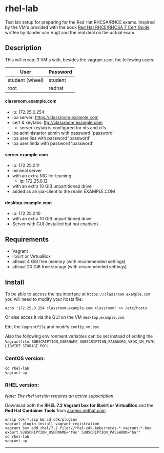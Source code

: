# rhel-lab
Test lab setup for preparing for the Red Hat RHCSA/RHCE exams. Inspired by the VM's provided with the book [Red Hat RHCE/RHCSA 7 Cert Guide][1] written by Sander van Vugt  and the real deal on the actual exam.

## Description
This will create 3 VM's with, besides the vagrant user, the following users:

User            | Password
----------------|--------
student (wheel) | student
root            | redhat

#### classroom.example.com
* ip: 172.25.0.254
* ipa server: https://classroom.example.com
* cert & keytabs: ftp://classroom.example.com
    - server.keytab is configured for nfs and cifs
* ipa administartor admin with password 'password'
* ipa user lisa with password 'password'
* ipa user linda with password 'password'

#### server.example.com
* ip: 172.25.0.11
* minimal server
* with an extra NIC for teaming
    - ip: 172.25.0.12
* with an extra 10 GiB unpartitioned drive
* added as an ipa-client to the realm EXAMPLE.COM

#### desktop.example.com
* ip: 172.25.0.10
* with an extra 10 GiB unpartitioned drive
* Server with GUI (installed but not enabled)

## Requirements
* Vagrant
* libvirt or VirtualBox
* atleast 4 GiB free memory (with recommended settings)
* atleast 20 GiB free storage  (with recommended settings)

## Install

To be able to access the ipa interface at `https://classroom.example.com` you will need to modify your hosts file:
```
echo '172.25.0.254 classroom.example.com classroom' >> /etc/hosts
```
Or else acces it via the GUI on the VM `desktop.example.com`

Edit the `Vagrantfile` and modify `config.vm.box`.

Also the following environment variables can be set instead of editing the `Vagrantfile`:
`SUBSCRIPTION_USERNAME`, `SUBSCRIPTION_PASSWORD`, `VBOX_VM_PATH`, `LIBVIRT_STORAGE_POOL`

### CentOS version:

```
cd rhel-lab
vagrant up
```

### RHEL version:
_Note: The rhel version requires an active subscription._

Download both the **RHEL 7.2 Vagrant box for libvirt or VirtualBox** and the **Red Hat Container Tools** from [access.redhat.com][2].
```
unzip cdk-*.zip && cd cdk/plugins
vagrant plugin install vagrant-registration
vagrant box add rhel/7.2 file://rhel-cdk-kubernetes-*.vagrant-*.box
export SUBSCRIPTION_USERNAME='foo' SUBSCRIPTION_PASSWORD='bar'
cd rhel-lab
vagrant up
```

[1]: http://www.sandervanvugt.com/books/ "Red Hat RHCE/RHCSA 7 Cert Guide"
[2]: https://access.redhat.com/downloads/content/293/ver=2/rhel---7/2.0.0/x86_64/product-software "access.redhat.com"

---